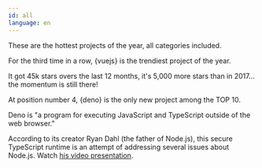 ```yaml
---
id: all  
language: en
---
```


These are the hottest projects of the year, all categories included.

For the third time in a row, {vuejs} is the trendiest project of the year.

It got 45k stars overs the last 12 months, it's 5,000 more stars than in 2017... the momentum is still there!

At position number 4, {deno} is the only new project among the TOP 10.

Deno is "a program for executing JavaScript and TypeScript outside of the web browser."

According to its creator Ryan Dahl (the father of Node.js), this secure TypeScript runtime is an attempt of addressing several issues about Node.js. Watch [his video presentation](https://www.youtube.com/watch?v=M3BM9TB-8yA).


